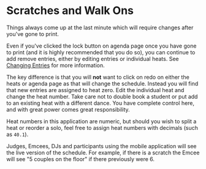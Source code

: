 # Scratches and Walk Ons

Things always come up at the last minute which will require changes after you've gone to print.

Even if you've clicked the lock button on agenda page once you have gone to print (and it is highly recommended that you do so), you can continue to add remove entries, either by editing entries or individual heats.  See [Changing Entries](./Entries#changing-entries) for more information.

The key difference is that you will **not** want to click on redo on either the heats or agenda page as that will change the schedule.  Instead you will find that new entries are assigned to heat zero.  Edit the individual heat and change the heat number.  Take care not to double book a student or put add to an existing heat with a different dance.  You have complete control here, and with great power comes great responsibility.

Heat numbers in this application are numeric, but should you wish to split a heat or reorder a solo, feel free to assign heat numbers with decimals (such as `40.1`).

Judges, Emcees, DJs and participants using the mobile application will see the live version of the schedule.  For example, if there is a scratch the Emcee will see "5 couples on the floor" if there previously were 6.

